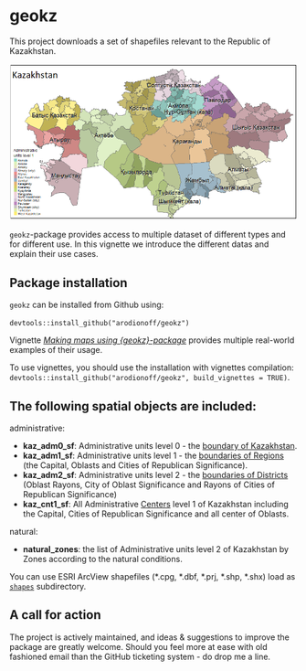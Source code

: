 # geokz    

This project downloads a set of shapefiles relevant to the Republic of Kazakhstan. 

![](man/figures/Kazakhstan.png)

`geokz`-package provides access to multiple dataset of different types and for different use. In this vignette we introduce the different datas and explain their use cases. 

## Package installation

`geokz` can be installed from Github using:

`devtools::install_github("arodionoff/geokz")`

Vignette [*Making maps using {geokz}-package*](vignettes/making_maps.Rmd) provides multiple real-world examples of their usage.

To use vignettes, you should use the installation with vignettes compilation: `devtools::install_github("arodionoff/geokz", build_vignettes = TRUE)`.

## The following spatial objects are included:  

administrative:

* **kaz_adm0_sf**: Administrative units level 0 - the [boundary of Kazakhstan](inst/shapes/kaz_admbnda_adm0_2018.shp).
* **kaz_adm1_sf**: Administrative units level 1 - the [boundaries of Regions](inst/shapes/kaz_admbnda_adm1_2018.shp) (the Capital, Oblasts and Cities of Republican Significance).
* **kaz_adm2_sf**: Administrative units level 2 - the [boundaries of Districts](inst/shapes/kaz_admbnda_adm2_2018.shp) (Oblast Rayons, City of Oblast Significance and Rayons of Cities of Republican Significance)
* **kaz_cnt1_sf**: All Administrative [Centers](inst/shapes/kaz_admbnda_cnt1_2019.shp) level 1 of Kazakhstan including the Capital, Cities of Republican Significance and all center of Oblasts.

natural:

* **natural_zones**: the list of Administrative units level 2 of Kazakhstan by Zones according to the natural conditions.

You can use ESRI ArcView shapefiles (\*.cpg, \*.dbf, \*.prj, \*.shp, \*.shx) load as [`shapes`](inst/shapes) subdirectory.

## A call for action

The project is actively maintained, and ideas & suggestions to improve the package are greatly welcome. Should you feel more at ease with old fashioned email than the GitHub ticketing system - do drop me a line.
